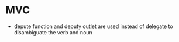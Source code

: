 # MVC

  - depute function and deputy outlet are used instead of delegate to disambiguate the verb and noun

